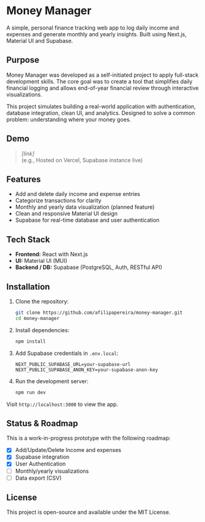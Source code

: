 # Money Manager

A simple, personal finance tracking web app to log daily income and expenses and generate monthly and yearly insights. Built using Next.js, Material UI and Supabase.

## Purpose

Money Manager was developed as a self-initiated project to apply full-stack development skills. The core goal was to create a tool that simplifies daily financial logging and allows end-of-year financial review through interactive visualizations.

This project simulates building a real-world application with authentication, database integration, clean UI, and analytics. Designed to solve a common problem: understanding where your money goes.

## Demo

> _[link]_  
> (e.g., Hosted on Vercel, Supabase instance live)

## Features

- Add and delete daily income and expense entries
- Categorize transactions for clarity
- Monthly and yearly data visualization (planned feature)
- Clean and responsive Material UI design
- Supabase for real-time database and user authentication

## Tech Stack

- **Frontend:** React with Next.js
- **UI:** Material UI (MUI)
- **Backend / DB:** Supabase (PostgreSQL, Auth, RESTful API)

## Installation

1. Clone the repository:
   ```bash
   git clone https://github.com/afilipapereira/money-manager.git
   cd money-manager
   ```

2. Install dependencies:
   ```bash
   npm install
   ```

3. Add Supabase credentials in `.env.local`:
   ```env
   NEXT_PUBLIC_SUPABASE_URL=your-supabase-url
   NEXT_PUBLIC_SUPABASE_ANON_KEY=your-supabase-anon-key
   ```

4. Run the development server:
   ```bash
   npm run dev
   ```

Visit `http://localhost:3000` to view the app.


## Status & Roadmap

This is a work-in-progress prototype with the following roadmap:

- [x] Add/Update/Delete Income and expenses
- [x] Supabase integration
- [x] User Authentication
- [ ] Monthly/yearly visualizations
- [ ] Data export (CSV)

## License

This project is open-source and available under the MIT License.

